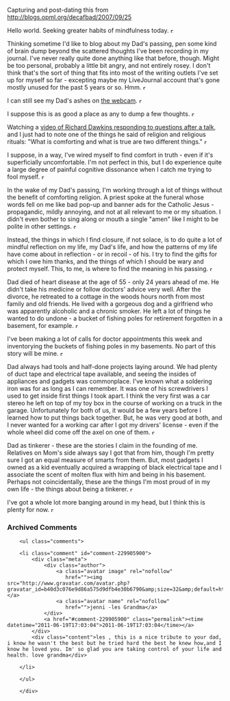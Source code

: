 Capturing and post-dating this from <http://blogs.opml.org/decafbad/2007/09/25>

<p><a name="When:9:54:38AM"></a>Hello world.  Seeking greater habits of mindfulness today.&nbsp;<a href="/decafbad/2007/09/25#When:9:54:38AM"><img src="http://www.scripting.com/images/2001/09/20/sharpPermaLink3.gif" width="6" height="9" border="0" alt="Permanent link to this item in the archive."></a></p>
<p><a name="When:10:41:20AM"></a>Thinking sometime I'd like to blog about my Dad's passing, pen some kind of brain dump beyond the scattered thoughts I've been recording in my journal.  I've never really quite done anything like that before, though.  Might be too personal, probably a little bit angry, and not entirely rosey.  I don't think that's the sort of thing that fits into most of the writing outlets I've set up for myself so far - excepting maybe my LiveJournal account that's gone mostly unused for the past 5 years or so. Hmm.&nbsp;<a href="/decafbad/2007/09/25#When:10:41:20AM"><img src="http://www.scripting.com/images/2001/09/20/sharpPermaLink3.gif" width="6" height="9" border="0" alt="Permanent link to this item in the archive."></a></p>
<p><a name="When:12:20:25PM"></a>I can still see my Dad's ashes on <a href="http://johndee.com/ncn/irons_ncn.htm">the webcam</a>.&nbsp;<a href="/decafbad/2007/09/25#When:12:20:25PM"><img src="http://www.scripting.com/images/2001/09/20/sharpPermaLink3.gif" width="6" height="9" border="0" alt="Permanent link to this item in the archive."></a></p>
<p><a name="When:2:00:10PM"></a>I suppose this is as good a place as any to dump a few thoughts.&nbsp;<a href="/decafbad/2007/09/25#When:2:00:10PM"><img src="http://www.scripting.com/images/2001/09/20/sharpPermaLink3.gif" width="6" height="9" border="0" alt="Permanent link to this item in the archive."></a></p>
<p><a name="When:1:07:46PM"></a>Watching a <a href="http://www.videosift.com/video/Richard-Dawkins-responds-to-Jerry-Falwells-students">video of Richard Dawkins responding to questions after a talk</a>, and I just had to note one of the things he said of religion and religious rituals: "What is comforting and what is true are two different things."&nbsp;<a href="/decafbad/2007/09/25#When:1:07:46PM"><img src="http://www.scripting.com/images/2001/09/20/sharpPermaLink3.gif" width="6" height="9" border="0" alt="Permanent link to this item in the archive."></a></p>

<p><a name="When:1:18:56PM"></a>I suppose, in a way, I've wired myself to find comfort in truth - even if it's superficially uncomfortable.  I'm not perfect in this, but I do experience quite a large degree of painful cognitive dissonance when I catch me trying to fool myself.&nbsp;<a href="/decafbad/2007/09/25#When:1:18:56PM"><img src="http://www.scripting.com/images/2001/09/20/sharpPermaLink3.gif" width="6" height="9" border="0" alt="Permanent link to this item in the archive."></a></p>
<p><a name="When:1:13:18PM"></a>In the wake of my Dad's passing, I'm working through a lot of things without the benefit of comforting religion.  A priest spoke at the funeral whose words fell on me like bad pop-up and banner ads for the Catholic Jesus - propagandic, mildly annoying, and not at all relevant to me or my situation.  I didn't even bother to sing along or mouth a single "amen" like I might to be polite in other settings.&nbsp;<a href="/decafbad/2007/09/25#When:1:13:18PM"><img src="http://www.scripting.com/images/2001/09/20/sharpPermaLink3.gif" width="6" height="9" border="0" alt="Permanent link to this item in the archive."></a></p>
<p><a name="When:1:13:32PM"></a>Instead, the things in which I find closure, if not solace, is to do quite a lot of mindful reflection on my life, my Dad's life, and how the patterns of my life have come about in reflection - or in recoil - of his.  I try to find the gifts for which I owe him thanks, and the things of which I should be wary and protect myself.  This, to me, is where to find the meaning in his passing.&nbsp;<a href="/decafbad/2007/09/25#When:1:13:32PM"><img src="http://www.scripting.com/images/2001/09/20/sharpPermaLink3.gif" width="6" height="9" border="0" alt="Permanent link to this item in the archive."></a></p>
<p><a name="When:1:20:57PM"></a>Dad died of heart disease at the age of 55 - only 24 years ahead of me.  He didn't take his medicine or follow doctors' advice very well.  After the divorce, he retreated to a cottage in the woods hours north from most family and old friends.  He lived with a gorgeous dog and a girlfriend who was apparently alcoholic and a chronic smoker.  He left a lot of things he wanted to do undone - a bucket of fishing poles for retirement forgotten in a basement, for example.&nbsp;<a href="/decafbad/2007/09/25#When:1:20:57PM"><img src="http://www.scripting.com/images/2001/09/20/sharpPermaLink3.gif" width="6" height="9" border="0" alt="Permanent link to this item in the archive."></a></p>
<p><a name="When:1:55:32PM"></a>I've been making a lot of calls for doctor appointments this week and inventorying the buckets of fishing poles in my basements.  No part of this story will be mine.&nbsp;<a href="/decafbad/2007/09/25#When:1:55:32PM"><img src="http://www.scripting.com/images/2001/09/20/sharpPermaLink3.gif" width="6" height="9" border="0" alt="Permanent link to this item in the archive."></a></p>
<p><a name="When:1:46:28PM"></a>Dad always had tools and half-done projects laying around.  We had plenty of duct tape and electrical tape available, and seeing the insides of appliances and gadgets was commonplace.  I've known what a soldering iron was for as long as I can remember.  It was one of his screwdrivers I used to get inside first things I took apart.  I think the very first was a car stereo he left on top of my toy box in the course of working on a truck in the garage.  Unfortunately for both of us, it would be a few years before I learned how to put things back together.  But, he was very good at both, and I never wanted for a working car after I got my drivers' license - even if the whole wheel did come off the axel on one of them.&nbsp;<a href="/decafbad/2007/09/25#When:1:46:28PM"><img src="http://www.scripting.com/images/2001/09/20/sharpPermaLink3.gif" width="6" height="9" border="0" alt="Permanent link to this item in the archive."></a></p>
<p><a name="When:1:53:36PM"></a>Dad as tinkerer - these are the stories I claim in the founding of me.  Relatives on Mom's side always say I got that from him, though I'm pretty sure I got an equal measure of smarts from them.  But, most gadgets I owned as a kid eventually acquired a wrapping of black electrical tape and I associate the scent of molten flux with him and being in his basement.  Perhaps not coincidentally, these are the things I'm most proud of in my own life - the things about being a tinkerer.&nbsp;<a href="/decafbad/2007/09/25#When:1:53:36PM"><img src="http://www.scripting.com/images/2001/09/20/sharpPermaLink3.gif" width="6" height="9" border="0" alt="Permanent link to this item in the archive."></a></p>
<p><a name="When:1:58:17PM"></a>I've got a whole lot more banging around in my head, but I think this is plenty for now.&nbsp;<a href="/decafbad/2007/09/25#When:1:58:17PM"><img src="http://www.scripting.com/images/2001/09/20/sharpPermaLink3.gif" width="6" height="9" border="0" alt="Permanent link to this item in the archive."></a></p>


<div id="comments" class="comments archived-comments">
            <h3>Archived Comments</h3>
            
        <ul class="comments">
            
        <li class="comment" id="comment-229905900">
            <div class="meta">
                <div class="author">
                    <a class="avatar image" rel="nofollow" 
                       href=""><img src="http://www.gravatar.com/avatar.php?gravatar_id=b40d3c076e9d86a575d9dfb4e30b6790&amp;size=32&amp;default=http://mediacdn.disqus.com/1320279820/images/noavatar32.png"/></a>
                    <a class="avatar name" rel="nofollow" 
                       href="">jenni -les Grandma</a>
                </div>
                <a href="#comment-229905900" class="permalink"><time datetime="2011-06-19T17:03:04">2011-06-19T17:03:04</time></a>
            </div>
            <div class="content">les , this is a nice tribute to your dad, i know he wasn't the best but he tried hard the best he knew how,and I know he loved you. Im' so glad you are taking control of your life and health. love grandma</div>
            
        </li>
    
        </ul>
    
        </div>
    